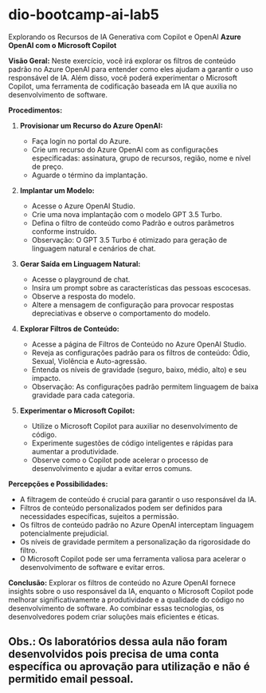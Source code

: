 # dio-bootcamp-ai-lab5
 Explorando os Recursos de IA Generativa com Copilot e OpenAI
**Azure OpenAI com o Microsoft Copilot**

**Visão Geral:**
Neste exercício, você irá explorar os filtros de conteúdo padrão no Azure OpenAI para entender como eles ajudam a garantir o uso responsável de IA. Além disso, você poderá experimentar o Microsoft Copilot, uma ferramenta de codificação baseada em IA que auxilia no desenvolvimento de software.

**Procedimentos:**

1. **Provisionar um Recurso do Azure OpenAI:**
   - Faça login no portal do Azure.
   - Crie um recurso do Azure OpenAI com as configurações especificadas: assinatura, grupo de recursos, região, nome e nível de preço.
   - Aguarde o término da implantação.

2. **Implantar um Modelo:**
   - Acesse o Azure OpenAI Studio.
   - Crie uma nova implantação com o modelo GPT 3.5 Turbo.
   - Defina o filtro de conteúdo como Padrão e outros parâmetros conforme instruído.
   - Observação: O GPT 3.5 Turbo é otimizado para geração de linguagem natural e cenários de chat.

3. **Gerar Saída em Linguagem Natural:**
   - Acesse o playground de chat.
   - Insira um prompt sobre as características das pessoas escocesas.
   - Observe a resposta do modelo.
   - Altere a mensagem de configuração para provocar respostas depreciativas e observe o comportamento do modelo.

4. **Explorar Filtros de Conteúdo:**
   - Acesse a página de Filtros de Conteúdo no Azure OpenAI Studio.
   - Reveja as configurações padrão para os filtros de conteúdo: Ódio, Sexual, Violência e Auto-agressão.
   - Entenda os níveis de gravidade (seguro, baixo, médio, alto) e seu impacto.
   - Observação: As configurações padrão permitem linguagem de baixa gravidade para cada categoria.

5. **Experimentar o Microsoft Copilot:**
   - Utilize o Microsoft Copilot para auxiliar no desenvolvimento de código.
   - Experimente sugestões de código inteligentes e rápidas para aumentar a produtividade.
   - Observe como o Copilot pode acelerar o processo de desenvolvimento e ajudar a evitar erros comuns.

**Percepções e Possibilidades:**
- A filtragem de conteúdo é crucial para garantir o uso responsável da IA.
- Filtros de conteúdo personalizados podem ser definidos para necessidades específicas, sujeitos a permissão.
- Os filtros de conteúdo padrão no Azure OpenAI interceptam linguagem potencialmente prejudicial.
- Os níveis de gravidade permitem a personalização da rigorosidade do filtro.
- O Microsoft Copilot pode ser uma ferramenta valiosa para acelerar o desenvolvimento de software e evitar erros.


**Conclusão:**
Explorar os filtros de conteúdo no Azure OpenAI fornece insights sobre o uso responsável da IA, enquanto o Microsoft Copilot pode melhorar significativamente a produtividade e a qualidade do código no desenvolvimento de software. Ao combinar essas tecnologias, os desenvolvedores podem criar soluções mais eficientes e éticas.


## Obs.: Os laboratórios dessa aula não foram desenvolvidos pois precisa de uma conta específica ou aprovação para utilização e não é permitido email pessoal.
